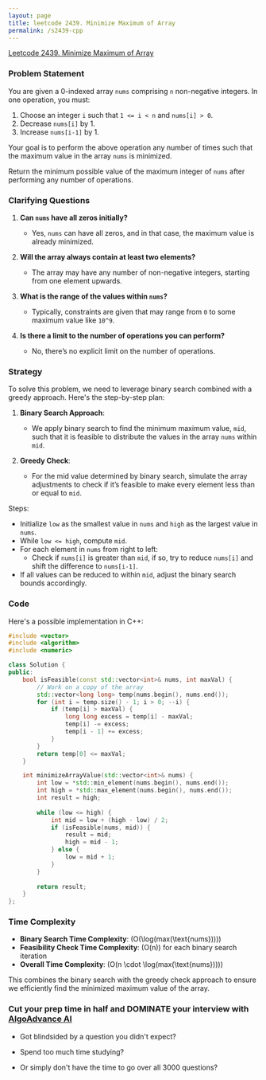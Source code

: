 ```yaml
---
layout: page
title: leetcode 2439. Minimize Maximum of Array
permalink: /s2439-cpp
---
```

[Leetcode 2439. Minimize Maximum of Array](https://algoadvance.github.io/algoadvance/l2439)
### Problem Statement

You are given a 0-indexed array `nums` comprising `n` non-negative integers. In one operation, you must:

1. Choose an integer `i` such that `1 <= i < n` and `nums[i] > 0`.
2. Decrease `nums[i]` by 1.
3. Increase `nums[i-1]` by 1.

Your goal is to perform the above operation any number of times such that the maximum value in the array `nums` is minimized.

Return the minimum possible value of the maximum integer of `nums` after performing any number of operations.

### Clarifying Questions

1. **Can `nums` have all zeros initially?**
   - Yes, `nums` can have all zeros, and in that case, the maximum value is already minimized.
  
2. **Will the array always contain at least two elements?**
   - The array may have any number of non-negative integers, starting from one element upwards.

3. **What is the range of the values within `nums`?**
   - Typically, constraints are given that may range from `0` to some maximum value like `10^9`.

4. **Is there a limit to the number of operations you can perform?**
   - No, there’s no explicit limit on the number of operations.

### Strategy

To solve this problem, we need to leverage binary search combined with a greedy approach. Here's the step-by-step plan:

1. **Binary Search Approach**:
    - We apply binary search to find the minimum maximum value, `mid`, such that it is feasible to distribute the values in the array `nums` within `mid`.

2. **Greedy Check**:
    - For the mid value determined by binary search, simulate the array adjustments to check if it’s feasible to make every element less than or equal to `mid`.

Steps:
- Initialize `low` as the smallest value in `nums` and `high` as the largest value in `nums`.
- While `low <= high`, compute `mid`.
- For each element in `nums` from right to left:
  - Check if `nums[i]` is greater than `mid`, if so, try to reduce `nums[i]` and shift the difference to `nums[i-1]`.
- If all values can be reduced to within `mid`, adjust the binary search bounds accordingly.

### Code

Here's a possible implementation in C++:

```cpp
#include <vector>
#include <algorithm>
#include <numeric>

class Solution {
public:
    bool isFeasible(const std::vector<int>& nums, int maxVal) {
        // Work on a copy of the array 
        std::vector<long long> temp(nums.begin(), nums.end());
        for (int i = temp.size() - 1; i > 0; --i) {
            if (temp[i] > maxVal) {
                long long excess = temp[i] - maxVal;
                temp[i] -= excess;
                temp[i - 1] += excess;
            }
        }
        return temp[0] <= maxVal;
    }

    int minimizeArrayValue(std::vector<int>& nums) {
        int low = *std::min_element(nums.begin(), nums.end());
        int high = *std::max_element(nums.begin(), nums.end());
        int result = high;
        
        while (low <= high) {
            int mid = low + (high - low) / 2;
            if (isFeasible(nums, mid)) {
                result = mid;
                high = mid - 1;
            } else {
                low = mid + 1;
            }
        }
        
        return result;
    }
};
```

### Time Complexity

- **Binary Search Time Complexity**: \(O(\log(max(\text{nums})))\)
- **Feasibility Check Time Complexity**: \(O(n)\) for each binary search iteration
- **Overall Time Complexity**: \(O(n \cdot \log(max(\text{nums})))\)

This combines the binary search with the greedy check approach to ensure we efficiently find the minimized maximum value of the array.


### Cut your prep time in half and DOMINATE your interview with [AlgoAdvance AI](https://algoAdvance.com)

- Got blindsided by a question you didn't expect?

- Spend too much time studying?

- Or simply don't have the time to go over all 3000 questions?


